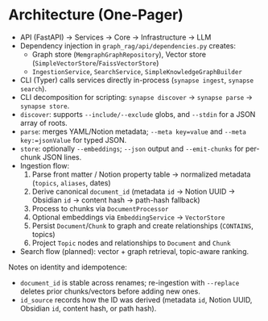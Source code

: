 # Architecture (One-Pager)

- API (FastAPI) → Services → Core → Infrastructure → LLM
- Dependency injection in `graph_rag/api/dependencies.py` creates:
  - Graph store (`MemgraphGraphRepository`), Vector store (`SimpleVectorStore`/`FaissVectorStore`)
  - `IngestionService`, `SearchService`, `SimpleKnowledgeGraphBuilder`
- CLI (Typer) calls services directly in-process (`synapse ingest`, `synapse search`).
- CLI decomposition for scripting: `synapse discover` → `synapse parse` → `synapse store`.
- `discover`: supports `--include/--exclude` globs, and `--stdin` for a JSON array of roots.
- `parse`: merges YAML/Notion metadata; `--meta key=value` and `--meta key:=jsonValue` for typed JSON.
- `store`: optionally `--embeddings`; `--json` output and `--emit-chunks` for per-chunk JSON lines.
- Ingestion flow:
  1) Parse front matter / Notion property table → normalized metadata (`topics`, `aliases`, dates)
  2) Derive canonical `document_id` (metadata `id` → Notion UUID → Obsidian `id` → content hash → path-hash fallback)
  3) Process to chunks via `DocumentProcessor`
  3) Optional embeddings via `EmbeddingService` → `VectorStore`
  4) Persist `Document`/`Chunk` to graph and create relationships (`CONTAINS`, topics)
  5) Project `Topic` nodes and relationships to `Document` and `Chunk`
- Search flow (planned): vector + graph retrieval, topic-aware ranking.

Notes on identity and idempotence:
- `document_id` is stable across renames; re-ingestion with `--replace` deletes prior chunks/vectors before adding new ones.
- `id_source` records how the ID was derived (metadata `id`, Notion UUID, Obsidian `id`, content hash, or path hash).
